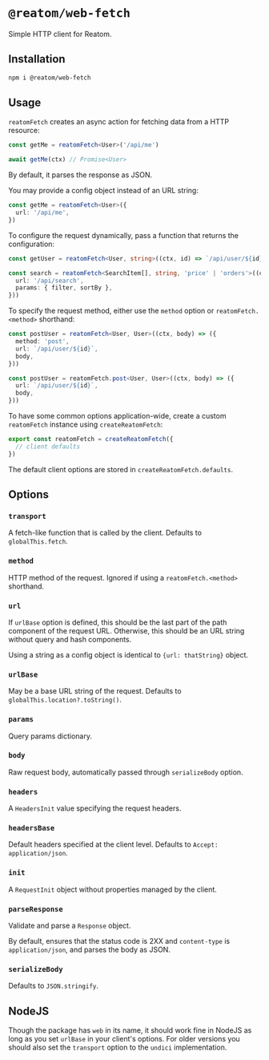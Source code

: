 # `@reatom/web-fetch`

Simple HTTP client for Reatom.

## Installation

```sh
npm i @reatom/web-fetch
```

## Usage

`reatomFetch` creates an async action for fetching data from a HTTP resource:

```ts
const getMe = reatomFetch<User>('/api/me')

await getMe(ctx) // Promise<User>
```

By default, it parses the response as JSON.

You may provide a config object instead of an URL string:

```ts
const getMe = reatomFetch<User>({
  url: '/api/me',
})
```

To configure the request dynamically, pass a function that returns the configuration:

```ts
const getUser = reatomFetch<User, string>((ctx, id) => `/api/user/${id}`)

const search = reatomFetch<SearchItem[], string, 'price' | 'orders'>((ctx, filter, sortBy) => ({
  url: '/api/search',
  params: { filter, sortBy },
}))
```

To specify the request method, either use the `method` option or `reatomFetch.<method>` shorthand:

```ts
const postUser = reatomFetch<User, User>((ctx, body) => ({
  method: 'post',
  url: `/api/user/${id}`,
  body,
}))

const postUser = reatomFetch.post<User, User>((ctx, body) => ({
  url: `/api/user/${id}`,
  body,
}))
```

To have some common options application-wide, create a custom `reatomFetch` instance using `createReatomFetch`:

```ts
export const reatomFetch = createReatomFetch({
  // client defaults
})
```

The default client options are stored in `createReatomFetch.defaults`.

## Options

### `transport`

A fetch-like function that is called by the client. Defaults to `globalThis.fetch`.

### `method`

HTTP method of the request. Ignored if using a `reatomFetch.<method>` shorthand.

### `url`

If `urlBase` option is defined, this should be the last part of the path component of the request URL. Otherwise, this should be an URL string without query and hash components.

Using a string as a config object is identical to `{url: thatString}` object.

### `urlBase`

May be a base URL string of the request. Defaults to `globalThis.location?.toString()`.

### `params`

Query params dictionary.

### `body`

Raw request body, automatically passed through `serializeBody` option.

### `headers`

A `HeadersInit` value specifying the request headers.

### `headersBase`

Default headers specified at the client level. Defaults to `Accept: application/json`.

### `init`

A `RequestInit` object without properties managed by the client.

### `parseResponse`

Validate and parse a `Response` object.

By default, ensures that the status code is 2XX and `content-type` is `application/json`, and parses the body as JSON.

### `serializeBody`

Defaults to `JSON.stringify`.

## NodeJS

Though the package has `web` in its name, it should work fine in NodeJS as long as you set `urlBase` in your client's options. For older versions you should also set the `transport` option to the `undici` implementation.
